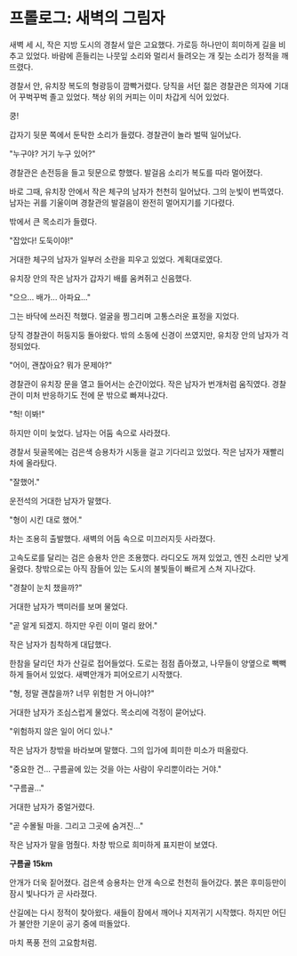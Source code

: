 # 프롤로그: 새벽의 그림자

새벽 세 시, 작은 지방 도시의 경찰서 앞은 고요했다. 가로등 하나만이 희미하게 길을 비추고 있었다. 바람에 흔들리는 나뭇잎 소리와 멀리서 들려오는 개 짖는 소리가 정적을 깨뜨렸다.

경찰서 안, 유치장 복도의 형광등이 깜빡거렸다. 당직을 서던 젊은 경찰관은 의자에 기대어 꾸벅꾸벅 졸고 있었다. 책상 위의 커피는 이미 차갑게 식어 있었다.

쿵!

갑자기 뒷문 쪽에서 둔탁한 소리가 들렸다. 경찰관이 놀라 벌떡 일어났다.

"누구야? 거기 누구 있어?"

경찰관은 손전등을 들고 뒷문으로 향했다. 발걸음 소리가 복도를 따라 멀어졌다.

바로 그때, 유치장 안에서 작은 체구의 남자가 천천히 일어났다. 그의 눈빛이 번뜩였다. 남자는 귀를 기울이며 경찰관의 발걸음이 완전히 멀어지기를 기다렸다.

밖에서 큰 목소리가 들렸다.

"잡았다! 도둑이야!"

거대한 체구의 남자가 일부러 소란을 피우고 있었다. 계획대로였다.

유치장 안의 작은 남자가 갑자기 배를 움켜쥐고 신음했다.

"으으... 배가... 아파요..."

그는 바닥에 쓰러진 척했다. 얼굴을 찡그리며 고통스러운 표정을 지었다.

당직 경찰관이 허둥지둥 돌아왔다. 밖의 소동에 신경이 쓰였지만, 유치장 안의 남자가 걱정되었다.

"어이, 괜찮아요? 뭐가 문제야?"

경찰관이 유치장 문을 열고 들어서는 순간이었다. 작은 남자가 번개처럼 움직였다. 경찰관이 미처 반응하기도 전에 문 밖으로 빠져나갔다.

"헉! 이봐!"

하지만 이미 늦었다. 남자는 어둠 속으로 사라졌다.

경찰서 뒷골목에는 검은색 승용차가 시동을 걸고 기다리고 있었다. 작은 남자가 재빨리 차에 올라탔다.

"잘했어."

운전석의 거대한 남자가 말했다.

"형이 시킨 대로 했어."

차는 조용히 출발했다. 새벽의 어둠 속으로 미끄러지듯 사라졌다.

고속도로를 달리는 검은 승용차 안은 조용했다. 라디오도 꺼져 있었고, 엔진 소리만 낮게 울렸다. 창밖으로는 아직 잠들어 있는 도시의 불빛들이 빠르게 스쳐 지나갔다.

"경찰이 눈치 챘을까?"

거대한 남자가 백미러를 보며 물었다.

"곧 알게 되겠지. 하지만 우린 이미 멀리 왔어."

작은 남자가 침착하게 대답했다.

한참을 달리던 차가 산길로 접어들었다. 도로는 점점 좁아졌고, 나무들이 양옆으로 빽빽하게 들어서 있었다. 새벽안개가 피어오르기 시작했다.

"형, 정말 괜찮을까? 너무 위험한 거 아니야?"

거대한 남자가 조심스럽게 물었다. 목소리에 걱정이 묻어났다.

"위험하지 않은 일이 어디 있나."

작은 남자가 창밖을 바라보며 말했다. 그의 입가에 희미한 미소가 떠올랐다.

"중요한 건... 구름골에 있는 것을 아는 사람이 우리뿐이라는 거야."

"구름골..."

거대한 남자가 중얼거렸다.

"곧 수몰될 마을. 그리고 그곳에 숨겨진..."

작은 남자가 말을 멈췄다. 차창 밖으로 희미하게 표지판이 보였다.

**구름골 15km**

안개가 더욱 짙어졌다. 검은색 승용차는 안개 속으로 천천히 들어갔다. 붉은 후미등만이 잠시 빛나다가 곧 사라졌다. 

산길에는 다시 정적이 찾아왔다. 새들이 잠에서 깨어나 지저귀기 시작했다. 하지만 어딘가 불안한 기운이 공기 중에 떠돌았다. 

마치 폭풍 전의 고요함처럼.